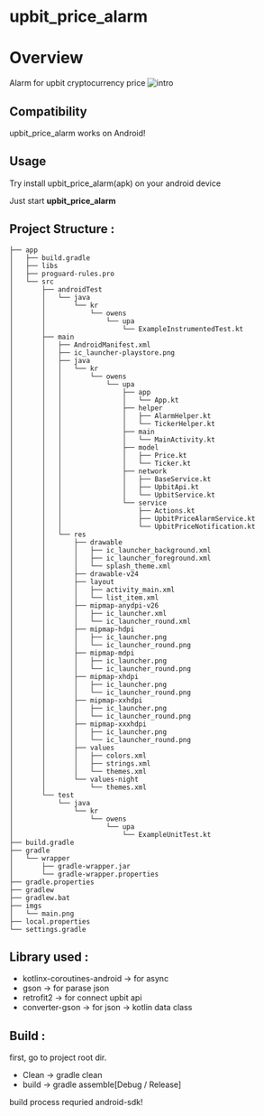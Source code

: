 # upbit_price_alarm
# Overview
Alarm for upbit cryptocurrency price
![intro](https://github.com/owen151128/upbit_price_alarm/master/imgs/main.png)

## Compatibility
upbit_price_alarm works on Android!

## Usage
Try install upbit_price_alarm(apk) on your android device

Just start **upbit_price_alarm**

## Project Structure : 
```
├── app
│   ├── build.gradle
│   ├── libs
│   ├── proguard-rules.pro
│   └── src
│       ├── androidTest
│       │   └── java
│       │       └── kr
│       │           └── owens
│       │               └── upa
│       │                   └── ExampleInstrumentedTest.kt
│       ├── main
│       │   ├── AndroidManifest.xml
│       │   ├── ic_launcher-playstore.png
│       │   ├── java
│       │   │   └── kr
│       │   │       └── owens
│       │   │           └── upa
│       │   │               ├── app
│       │   │               │   └── App.kt
│       │   │               ├── helper
│       │   │               │   ├── AlarmHelper.kt
│       │   │               │   └── TickerHelper.kt
│       │   │               ├── main
│       │   │               │   └── MainActivity.kt
│       │   │               ├── model
│       │   │               │   ├── Price.kt
│       │   │               │   └── Ticker.kt
│       │   │               ├── network
│       │   │               │   ├── BaseService.kt
│       │   │               │   ├── UpbitApi.kt
│       │   │               │   └── UpbitService.kt
│       │   │               └── service
│       │   │                   ├── Actions.kt
│       │   │                   ├── UpbitPriceAlarmService.kt
│       │   │                   └── UpbitPriceNotification.kt
│       │   └── res
│       │       ├── drawable
│       │       │   ├── ic_launcher_background.xml
│       │       │   ├── ic_launcher_foreground.xml
│       │       │   └── splash_theme.xml
│       │       ├── drawable-v24
│       │       ├── layout
│       │       │   ├── activity_main.xml
│       │       │   └── list_item.xml
│       │       ├── mipmap-anydpi-v26
│       │       │   ├── ic_launcher.xml
│       │       │   └── ic_launcher_round.xml
│       │       ├── mipmap-hdpi
│       │       │   ├── ic_launcher.png
│       │       │   └── ic_launcher_round.png
│       │       ├── mipmap-mdpi
│       │       │   ├── ic_launcher.png
│       │       │   └── ic_launcher_round.png
│       │       ├── mipmap-xhdpi
│       │       │   ├── ic_launcher.png
│       │       │   └── ic_launcher_round.png
│       │       ├── mipmap-xxhdpi
│       │       │   ├── ic_launcher.png
│       │       │   └── ic_launcher_round.png
│       │       ├── mipmap-xxxhdpi
│       │       │   ├── ic_launcher.png
│       │       │   └── ic_launcher_round.png
│       │       ├── values
│       │       │   ├── colors.xml
│       │       │   ├── strings.xml
│       │       │   └── themes.xml
│       │       └── values-night
│       │           └── themes.xml
│       └── test
│           └── java
│               └── kr
│                   └── owens
│                       └── upa
│                           └── ExampleUnitTest.kt
├── build.gradle
├── gradle
│   └── wrapper
│       ├── gradle-wrapper.jar
│       └── gradle-wrapper.properties
├── gradle.properties
├── gradlew
├── gradlew.bat
├── imgs
│   └── main.png
├── local.properties
└── settings.gradle
```

## Library used : 
- kotlinx-coroutines-android -> for async
- gson -> for parase json
- retrofit2 -> for connect upbit api
- converter-gson -> for json -> kotlin data class

## Build :
first, go to project root dir.
- Clean -> gradle clean
- build -> gradle assemble[Debug / Release]

build process requried android-sdk!
